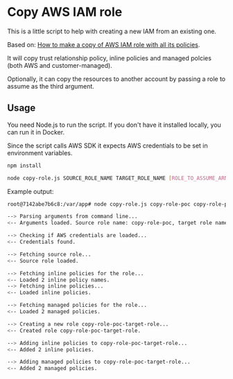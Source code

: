# Copy AWS IAM role

This is a little script to help with creating a new IAM from an existing one.

Based on: [How to make a copy of AWS IAM role with all its policies](https://www.maxivanov.io/copy-aws-iam-role/).

It will copy trust relationship policy, inline policies and managed polcies (both AWS and customer-managed).

Optionally, it can copy the resources to another account by passing a role to assume as the third argument.

## Usage

You need Node.js to run the script. If you don't have it installed locally, you can run it in Docker.

Since the script calls AWS SDK it expects AWS credentials to be set in environment variables.

```bash
npm install

node copy-role.js SOURCE_ROLE_NAME TARGET_ROLE_NAME [ROLE_TO_ASSUME_ARN]
```

Example output:

```bash
root@7142abe7b6c8:/var/app# node copy-role.js copy-role-poc copy-role-poc-target-role arn:aws:iam::123456789098:role/SomeRole

--> Parsing arguments from command line...
<-- Arguments loaded. Source role name: copy-role-poc, target role name: copy-role-poc-target-role, role to assume: arn:aws:iam::123456789098:role/SomeRole

--> Checking if AWS credentials are loaded...
<-- Credentials found.

--> Fetching source role...
<-- Source role loaded.

--> Fetching inline policies for the role...
<-- Loaded 2 inline policy names.
--> Fetching inline policies...
<-- Loaded inline policies.

--> Fetching managed policies for the role...
<-- Loaded 2 managed policies.

--> Creating a new role copy-role-poc-target-role...
<-- Created role copy-role-poc-target-role.

--> Adding inline policies to copy-role-poc-target-role...
<-- Added 2 inline policies.

--> Adding managed policies to copy-role-poc-target-role...
<-- Added 2 managed policies.
```